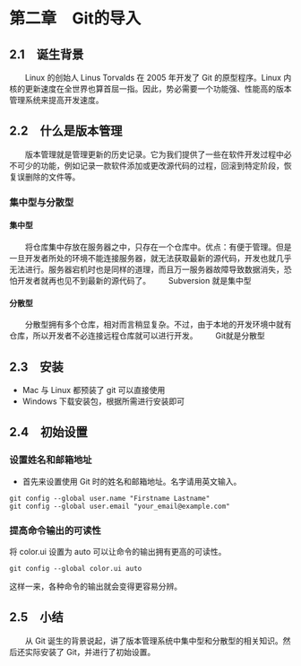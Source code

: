 # 第二章　Git的导入

## 2.1　诞生背景

&emsp;&emsp;Linux 的创始人 Linus Torvalds 在 2005 年开发了 Git 的原型程序。Linux 内核的更新速度在全世界也算首屈一指。因此，势必需要一个功能强、性能高的版本管理系统来提高开发速度。

## 2.2　什么是版本管理

&emsp;&emsp;版本管理就是管理更新的历史记录。它为我们提供了一些在软件开发过程中必不可少的功能，例如记录一款软件添加或更改源代码的过程，回滚到特定阶段，恢复误删除的文件等。

### 集中型与分散型

#### 集中型

&emsp;&emsp;将仓库集中存放在服务器之中，只存在一个仓库中。优点：有便于管理。但是一旦开发者所处的环境不能连接服务器，就无法获取最新的源代码，开发也就几乎无法进行。服务器宕机时也是同样的道理，而且万一服务器故障导致数据消失，恐怕开发者就再也见不到最新的源代码了。
&emsp;&emsp;Subversion 就是集中型

#### 分散型

&emsp;&emsp;分散型拥有多个仓库，相对而言稍显复杂。不过，由于本地的开发环境中就有仓库，所以开发者不必连接远程仓库就可以进行开发。
&emsp;&emsp;Git就是分散型

## 2.3　安装

+ Mac 与 Linux 都预装了 git 可以直接使用
+ Windows 下载安装包，根据所需进行安装即可

## 2.4　初始设置

### 设置姓名和邮箱地址

+ 首先来设置使用 Git 时的姓名和邮箱地址。名字请用英文输入。

```shell
git config --global user.name "Firstname Lastname"
git config --global user.email "your_email@example.com"
```

### 提高命令输出的可读性

将 color.ui 设置为 auto 可以让命令的输出拥有更高的可读性。

```shell
git config --global color.ui auto
```

这样一来，各种命令的输出就会变得更容易分辨。

## 2.5　小结

&emsp;&emsp;从 Git 诞生的背景说起，讲了版本管理系统中集中型和分散型的相关知识。然后还实际安装了 Git，并进行了初始设置。
